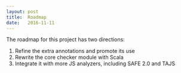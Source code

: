 ```yaml
---
layout: post
title:  Roadmap
date:   2016-11-11
---
```


The roadmap for this project has two directions:

1. Refine the extra annotations and promote its use
2. Rewrite the core checker module with Scala
3. Integrate it with more JS analyzers, including SAFE 2.0 and TAJS
